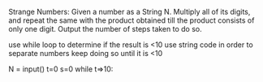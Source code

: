 Strange Numbers: Given a number as a String N. Multiply all of its digits,
and repeat the same with the product obtained till the product consists of 
only one digit. Output the number of steps taken to do so. 

use while loop to determine if the result is <10
use string code in order to separate numbers
keep doing so until it is <10


N = input()
t=0
s=0
while t=>10:
  
